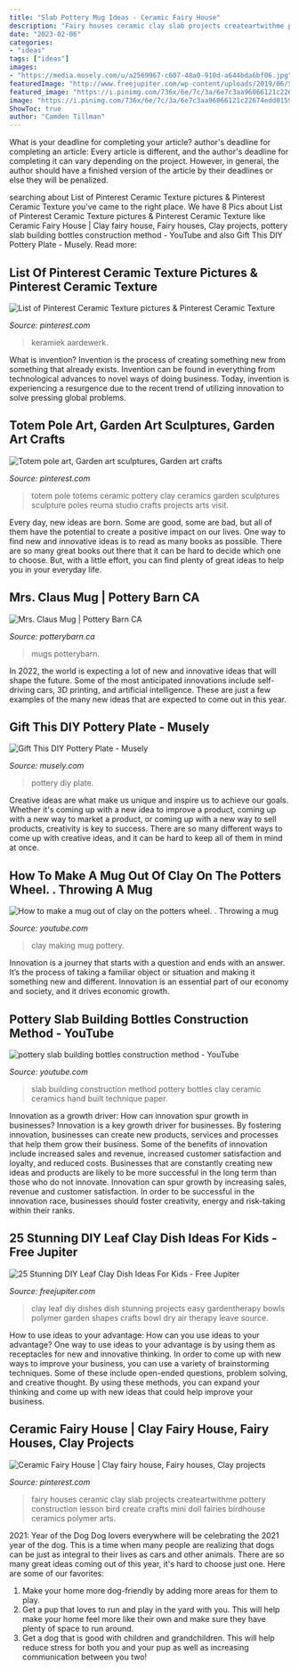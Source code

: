 ```yaml
---
title: "Slab Pottery Mug Ideas - Ceramic Fairy House"
description: "Fairy houses ceramic clay slab projects createartwithme pottery construction lesson bird create crafts mini doll fairies birdhouse ceramics polymer arts"
date: "2023-02-06"
categories:
- "ideas"
tags: ["ideas"]
images:
- "https://media.musely.com/u/a2569967-c607-48a0-910d-a644bda6bf06.jpg"
featuredImage: "http://www.freejupiter.com/wp-content/uploads/2019/06/Stunning-DIY-Leaf-Clay-Dish-Ideas-For-Kids-10.jpg"
featured_image: "https://i.pinimg.com/736x/6e/7c/3a/6e7c3aa96066121c22674edd01598f7b.jpg"
image: "https://i.pinimg.com/736x/6e/7c/3a/6e7c3aa96066121c22674edd01598f7b.jpg"
ShowToc: true
author: "Camden Tillman"
---
```



What is your deadline for completing your article?
author's deadline for completing an article:
Every article is different, and the author's deadline for completing it can vary depending on the project. However, in general, the author should have a finished version of the article by their deadlines or else they will be penalized.

	

		
searching about List of Pinterest Ceramic Texture pictures &amp; Pinterest Ceramic Texture you've came to the right place. We have 8 Pics about List of Pinterest Ceramic Texture pictures &amp; Pinterest Ceramic Texture like Ceramic Fairy House | Clay fairy house, Fairy houses, Clay projects, pottery slab building bottles construction method - YouTube and also Gift This DIY Pottery Plate - Musely. Read more:
		
    
## List Of Pinterest Ceramic Texture Pictures &amp; Pinterest Ceramic Texture

<img loading=lazy src="https://i.pinimg.com/736x/6e/7c/3a/6e7c3aa96066121c22674edd01598f7b.jpg" onerror="this.onerror=null;this.src='https://tse1.mm.bing.net/th?id=OIP.n7dFISF5CXaQm6Toh_hnFgHaJ4&amp;pid=15.1';" alt="List of Pinterest Ceramic Texture pictures &amp; Pinterest Ceramic Texture">

_Source: pinterest.com_

>keramiek aardewerk. 

	

What is invention?
Invention is the process of creating something new from something that already exists. Invention can be found in everything from technological advances to novel ways of doing business. Today, invention is experiencing a resurgence due to the recent trend of utilizing innovation to solve pressing global problems.

    
## Totem Pole Art, Garden Art Sculptures, Garden Art Crafts

<img loading=lazy src="https://i.pinimg.com/736x/60/55/d5/6055d5078cce9563ea2124d95e45b702.jpg" onerror="this.onerror=null;this.src='https://tse2.mm.bing.net/th?id=OIP.xzjuo0sdRDKzvLV7SGMEQQHaJ3&amp;pid=15.1';" alt="Totem pole art, Garden art sculptures, Garden art crafts">

_Source: pinterest.com_

>totem pole totems ceramic pottery clay ceramics garden sculptures sculpture poles reuma studio crafts projects arts visit. 

	

Every day, new ideas are born. Some are good, some are bad, but all of them have the potential to create a positive impact on our lives. One way to find new and innovative ideas is to read as many books as possible. There are so many great books out there that it can be hard to decide which one to choose. But, with a little effort, you can find plenty of great ideas to help you in your everyday life.

    
## Mrs. Claus Mug | Pottery Barn CA

<img loading=lazy src="http://www.potterybarn.ca/core/media/media.nl?id=48709328&amp;c=3572911&amp;h=2257e6b747992b745655&amp;resizeid=25&amp;resizeh=1200&amp;resizew=1200" onerror="this.onerror=null;this.src='https://tse3.mm.bing.net/th?id=OIP.etCMZtJ9-0cpg4EHDLEifQHaGq&amp;pid=15.1';" alt="Mrs. Claus Mug | Pottery Barn CA">

_Source: potterybarn.ca_

>mugs potterybarn. 

	

In 2022, the world is expecting a lot of new and innovative ideas that will shape the future. Some of the most anticipated innovations include self-driving cars, 3D printing, and artificial intelligence. These are just a few examples of the many new ideas that are expected to come out in this year.

    
## Gift This DIY Pottery Plate - Musely

<img loading=lazy src="https://media.musely.com/u/a2569967-c607-48a0-910d-a644bda6bf06.jpg" onerror="this.onerror=null;this.src='https://tse4.mm.bing.net/th?id=OIP.C9TMk0MxjNnLbWQZXAHEuQHaFL&amp;pid=15.1';" alt="Gift This DIY Pottery Plate - Musely">

_Source: musely.com_

>pottery diy plate. 

	

Creative ideas are what make us unique and inspire us to achieve our goals. Whether it's coming up with a new idea to improve a product, coming up with a new way to market a product, or coming up with a new way to sell products, creativity is key to success. There are so many different ways to come up with creative ideas, and it can be hard to keep all of them in mind at once.

    
## How To Make A Mug Out Of Clay On The Potters Wheel. . Throwing A Mug

<img loading=lazy src="http://i.ytimg.com/vi/NYFwsEFzTG4/maxresdefault.jpg" onerror="this.onerror=null;this.src='https://tse4.mm.bing.net/th?id=OIP.mvGHrrdL1t4AfBsnuSKY-gHaEK&amp;pid=15.1';" alt="How to make a mug out of clay on the potters wheel. . Throwing a mug">

_Source: youtube.com_

>clay making mug pottery. 

	

Innovation is a journey that starts with a question and ends with an answer. It’s the process of taking a familiar object or situation and making it something new and different. Innovation is an essential part of our economy and society, and it drives economic growth.

    
## Pottery Slab Building Bottles Construction Method - YouTube

<img loading=lazy src="http://i.ytimg.com/vi/YlaLp77Zpks/hqdefault.jpg" onerror="this.onerror=null;this.src='https://tse2.mm.bing.net/th?id=OIP.2V0UjhWzCz0_zyvQQ4mbIwHaFj&amp;pid=15.1';" alt="pottery slab building bottles construction method - YouTube">

_Source: youtube.com_

>slab building construction method pottery bottles clay ceramic ceramics hand built technique paper. 

	

Innovation as a growth driver: How can innovation spur growth in businesses?
Innovation is a key growth driver for businesses. By fostering innovation, businesses can create new products, services and processes that help them grow their business. Some of the benefits of innovation include increased sales and revenue, increased customer satisfaction and loyalty, and reduced costs.
Businesses that are constantly creating new ideas and products are likely to be more successful in the long term than those who do not innovate. Innovation can spur growth by increasing sales, revenue and customer satisfaction. In order to be successful in the innovation race, businesses should foster creativity, energy and risk-taking within their ranks.

    
## 25 Stunning DIY Leaf Clay Dish Ideas For Kids - Free Jupiter

<img loading=lazy src="http://www.freejupiter.com/wp-content/uploads/2019/06/Stunning-DIY-Leaf-Clay-Dish-Ideas-For-Kids-10.jpg" onerror="this.onerror=null;this.src='https://tse1.mm.bing.net/th?id=OIP.Nwhln7qsEyTB20RF3fiYXQHaLH&amp;pid=15.1';" alt="25 Stunning DIY Leaf Clay Dish Ideas For Kids - Free Jupiter">

_Source: freejupiter.com_

>clay leaf diy dishes dish stunning projects easy gardentherapy bowls polymer garden shapes crafts bowl dry air therapy leave source. 

	

How to use ideas to your advantage: How can you use ideas to your advantage?
One way to use ideas to your advantage is by using them as receptacles for new and innovative thinking. In order to come up with new ways to improve your business, you can use a variety of brainstorming techniques. Some of these include open-ended questions, problem solving, and creative thought. By using these methods, you can expand your thinking and come up with new ideas that could help improve your business.

    
## Ceramic Fairy House | Clay Fairy House, Fairy Houses, Clay Projects

<img loading=lazy src="https://i.pinimg.com/originals/45/24/b7/4524b73970d72de9eff2e0fd5695569c.jpg" onerror="this.onerror=null;this.src='https://tse1.mm.bing.net/th?id=OIP.KciYW6nNz9qOkeVojemiNgHaJ4&amp;pid=15.1';" alt="Ceramic Fairy House | Clay fairy house, Fairy houses, Clay projects">

_Source: pinterest.com_

>fairy houses ceramic clay slab projects createartwithme pottery construction lesson bird create crafts mini doll fairies birdhouse ceramics polymer arts. 

	

2021: Year of the Dog
Dog lovers everywhere will be celebrating the 2021 year of the dog. This is a time when many people are realizing that dogs can be just as integral to their lives as cars and other animals. There are so many great ideas coming out of this year, it's hard to choose just one. Here are some of our favorites: 
1) Make your home more dog-friendly by adding more areas for them to play.
2) Get a pup that loves to run and play in the yard with you. This will help make your home feel more like their own and make sure they have plenty of space to run around. 
3) Get a dog that is good with children and grandchildren. This will help reduce stress for both you and your pup as well as increasing communication between you two!

